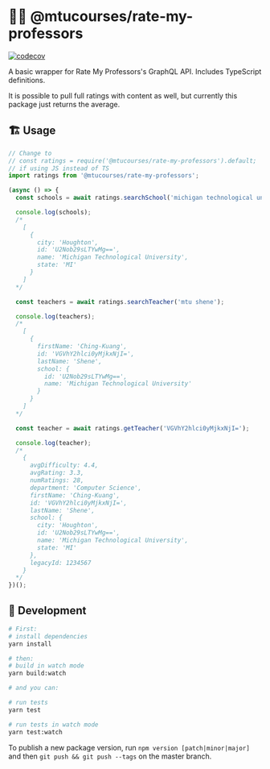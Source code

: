 # 🧑‍🏫 @mtucourses/rate-my-professors

[![codecov](https://codecov.io/gh/Michigan-Tech-Courses/rate-my-professors/branch/master/graph/badge.svg?token=YSBV5T5GVY)](https://codecov.io/gh/Michigan-Tech-Courses/rate-my-professors)

A basic wrapper for Rate My Professors's GraphQL API. Includes TypeScript definitions.

It is possible to pull full ratings with content as well, but currently this package just returns the average.

## 🏗 Usage

```js
// Change to 
// const ratings = require('@mtucourses/rate-my-professors').default;
// if using JS instead of TS
import ratings from '@mtucourses/rate-my-professors';

(async () => {
  const schools = await ratings.searchSchool('michigan technological university');

  console.log(schools);
  /*
    [
      {
        city: 'Houghton',
        id: 'U2Nob29sLTYwMg==',
        name: 'Michigan Technological University',
        state: 'MI'
      }
    ]
  */

  const teachers = await ratings.searchTeacher('mtu shene');

  console.log(teachers);
  /*
    [
      {
        firstName: 'Ching-Kuang',
        id: 'VGVhY2hlci0yMjkxNjI=',
        lastName: 'Shene',
        school: {
          id: 'U2Nob29sLTYwMg==',
          name: 'Michigan Technological University'
        }
      }
    ] 
  */

  const teacher = await ratings.getTeacher('VGVhY2hlci0yMjkxNjI=');

  console.log(teacher);
  /*
    {
      avgDifficulty: 4.4,
      avgRating: 3.3,
      numRatings: 28,
      department: 'Computer Science',
      firstName: 'Ching-Kuang',
      id: 'VGVhY2hlci0yMjkxNjI=',
      lastName: 'Shene',
      school: {
        city: 'Houghton',
        id: 'U2Nob29sLTYwMg==',
        name: 'Michigan Technological University',
        state: 'MI'
      },
      legacyId: 1234567
    }
  */
})();
```

## 🧰  Development

```bash
# First:
# install dependencies
yarn install

# then:
# build in watch mode
yarn build:watch

# and you can:

# run tests
yarn test

# run tests in watch mode
yarn test:watch
```

To publish a new package version, run `npm version [patch|minor|major]` and then `git push && git push --tags` on the master branch.

